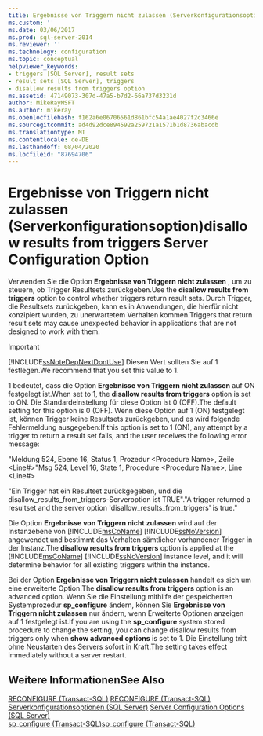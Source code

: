 ```yaml
---
title: Ergebnisse von Triggern nicht zulassen (Serverkonfigurationsoption) | Microsoft-Dokumentation
ms.custom: ''
ms.date: 03/06/2017
ms.prod: sql-server-2014
ms.reviewer: ''
ms.technology: configuration
ms.topic: conceptual
helpviewer_keywords:
- triggers [SQL Server], result sets
- result sets [SQL Server], triggers
- disallow results from triggers option
ms.assetid: 47149073-307d-47a5-b7d2-66a737d3231d
author: MikeRayMSFT
ms.author: mikeray
ms.openlocfilehash: f162a6e06706561d861bfc54a1ae4027f2c3466e
ms.sourcegitcommit: ad4d92dce894592a259721a1571b1d8736abacdb
ms.translationtype: MT
ms.contentlocale: de-DE
ms.lasthandoff: 08/04/2020
ms.locfileid: "87694706"
---
```

# <a name="disallow-results-from-triggers-server-configuration-option"></a><span data-ttu-id="7b987-102">Ergebnisse von Triggern nicht zulassen (Serverkonfigurationsoption)</span><span class="sxs-lookup"><span data-stu-id="7b987-102">disallow results from triggers Server Configuration Option</span></span>
  <span data-ttu-id="7b987-103">Verwenden Sie die Option **Ergebnisse von Triggern nicht zulassen** , um zu steuern, ob Trigger Resultsets zurückgeben.</span><span class="sxs-lookup"><span data-stu-id="7b987-103">Use the **disallow results from triggers** option to control whether triggers return result sets.</span></span> <span data-ttu-id="7b987-104">Durch Trigger, die Resultsets zurückgeben, kann es in Anwendungen, die hierfür nicht konzipiert wurden, zu unerwartetem Verhalten kommen.</span><span class="sxs-lookup"><span data-stu-id="7b987-104">Triggers that return result sets may cause unexpected behavior in applications that are not designed to work with them.</span></span>  
  
> [!IMPORTANT]  
>  [!INCLUDE[ssNoteDepNextDontUse](../../includes/ssnotedepnextdontuse-md.md)] <span data-ttu-id="7b987-105">Diesen Wert sollten Sie auf 1 festlegen.</span><span class="sxs-lookup"><span data-stu-id="7b987-105">We recommend that you set this value to 1.</span></span>  
  
 <span data-ttu-id="7b987-106">1 bedeutet, dass die Option **Ergebnisse von Triggern nicht zulassen** auf ON festgelegt ist.</span><span class="sxs-lookup"><span data-stu-id="7b987-106">When set to 1, the **disallow results from triggers** option is set to ON.</span></span> <span data-ttu-id="7b987-107">Die Standardeinstellung für diese Option ist 0 (OFF).</span><span class="sxs-lookup"><span data-stu-id="7b987-107">The default setting for this option is 0 (OFF).</span></span> <span data-ttu-id="7b987-108">Wenn diese Option auf 1 (ON) festgelegt ist, können Trigger keine Resultsets zurückgeben, und es wird folgende Fehlermeldung ausgegeben:</span><span class="sxs-lookup"><span data-stu-id="7b987-108">If this option is set to 1 (ON), any attempt by a trigger to return a result set fails, and the user receives the following error message:</span></span>  
  
 <span data-ttu-id="7b987-109">"Meldung 524, Ebene 16, Status 1, Prozedur \<Procedure Name>, Zeile \<Line#></span><span class="sxs-lookup"><span data-stu-id="7b987-109">"Msg 524, Level 16, State 1, Procedure \<Procedure Name>, Line \<Line#></span></span>  
  
 <span data-ttu-id="7b987-110">"Ein Trigger hat ein Resultset zurückgegeben, und die disallow_results_from_triggers-Serveroption ist TRUE".</span><span class="sxs-lookup"><span data-stu-id="7b987-110">"A trigger returned a resultset and the server option 'disallow_results_from_triggers' is true."</span></span>  
  
 <span data-ttu-id="7b987-111">Die Option **Ergebnisse von Triggern nicht zulassen** wird auf der Instanzebene von [!INCLUDE[msCoName](../../includes/msconame-md.md)] [!INCLUDE[ssNoVersion](../../includes/ssnoversion-md.md)] angewendet und bestimmt das Verhalten sämtlicher vorhandener Trigger in der Instanz.</span><span class="sxs-lookup"><span data-stu-id="7b987-111">The **disallow results from triggers** option is applied at the [!INCLUDE[msCoName](../../includes/msconame-md.md)] [!INCLUDE[ssNoVersion](../../includes/ssnoversion-md.md)] instance level, and it will determine behavior for all existing triggers within the instance.</span></span>  
  
 <span data-ttu-id="7b987-112">Bei der Option **Ergebnisse von Triggern nicht zulassen** handelt es sich um eine erweiterte Option.</span><span class="sxs-lookup"><span data-stu-id="7b987-112">The **disallow results from triggers** option is an advanced option.</span></span> <span data-ttu-id="7b987-113">Wenn Sie die Einstellung mithilfe der gespeicherten Systemprozedur **sp_configure** ändern, können Sie **Ergebnisse von Triggern nicht zulassen** nur ändern, wenn Erweiterte Optionen anzeigen auf 1 festgelegt ist.</span><span class="sxs-lookup"><span data-stu-id="7b987-113">If you are using the **sp_configure** system stored procedure to change the setting, you can change disallow results from triggers only when **show advanced options** is set to 1.</span></span> <span data-ttu-id="7b987-114">Die Einstellung tritt ohne Neustarten des Servers sofort in Kraft.</span><span class="sxs-lookup"><span data-stu-id="7b987-114">The setting takes effect immediately without a server restart.</span></span>  
  
## <a name="see-also"></a><span data-ttu-id="7b987-115">Weitere Informationen</span><span class="sxs-lookup"><span data-stu-id="7b987-115">See Also</span></span>  
 <span data-ttu-id="7b987-116">[RECONFIGURE &#40;Transact-SQL&#41;](/sql/t-sql/language-elements/reconfigure-transact-sql) </span><span class="sxs-lookup"><span data-stu-id="7b987-116">[RECONFIGURE &#40;Transact-SQL&#41;](/sql/t-sql/language-elements/reconfigure-transact-sql) </span></span>  
 <span data-ttu-id="7b987-117">[Serverkonfigurationsoptionen &#40;SQL Server&#41;](server-configuration-options-sql-server.md) </span><span class="sxs-lookup"><span data-stu-id="7b987-117">[Server Configuration Options &#40;SQL Server&#41;](server-configuration-options-sql-server.md) </span></span>  
 [<span data-ttu-id="7b987-118">sp_configure &#40;Transact-SQL&#41;</span><span class="sxs-lookup"><span data-stu-id="7b987-118">sp_configure &#40;Transact-SQL&#41;</span></span>](/sql/relational-databases/system-stored-procedures/sp-configure-transact-sql)  
  
  
